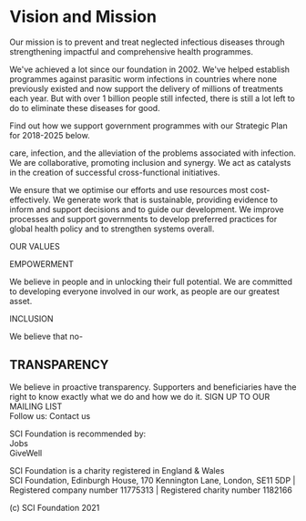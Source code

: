# Vision and Mission

Our mission is to prevent and treat neglected infectious diseases through strengthening impactful and comprehensive health programmes.

We've achieved a lot since our foundation in 2002. We've helped establish programmes against parasitic worm infections in countries where none previously existed and now support the delivery of millions of treatments each year. But with over 1 billion people still infected, there is still a lot left to do to eliminate these diseases for good.

Find out how we support government programmes with our Strategic Plan for 2018-2025 below.

care, infection, and the alleviation of the problems associated with infection. We are collaborative, promoting inclusion and synergy. We act as catalysts in the creation of successful cross-functional initiatives.

We ensure that we optimise our efforts and use resources most cost-effectively. We generate work that is sustainable, providing evidence to inform and support decisions and to guide our development. We improve processes and support governments to develop preferred practices for global health policy and to strengthen systems overall.

OUR VALUES

EMPOWERMENT

We believe in people and in unlocking their full potential. We are committed to developing everyone involved in our work, as people are our greatest asset.

INCLUSION

We believe that no-

## TRANSPARENCY

We believe in proactive transparency. Supporters and beneficiaries have the right to know exactly what we do and how we do it. SIGN UP TO OUR MAILING LIST  
Follow us: Contact us

SCI Foundation is recommended by:  
Jobs  
GiveWell

SCI Foundation is a charity registered in England & Wales  
SCI Foundation, Edinburgh House, 170 Kennington Lane, London, SE11 5DP | Registered company number 11775313 | Registered charity number 1182166

(c) SCI Foundation 2021

<!-- Confirmation: The repeated cookie notice boilerplate present in the Original Text has been correctly removed without loss of any unique content. -->